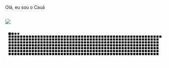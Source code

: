 Olá, eu sou o Cauã

<!-- linhazinha -->
##

<!-- gmail -->
<div>
  <a href = "mailto: cauaosp20@gmail.com"><img src="https://img.shields.io/badge/-Gmail-%23333?style=for-the-badge&logo=gmail&logoColor=white" target="_blank"></a>

  ![Snake animation](https://github.com/cauapaiva/cauapaiva/blob/output/github-contribution-grid-snake.svg)
</div>
